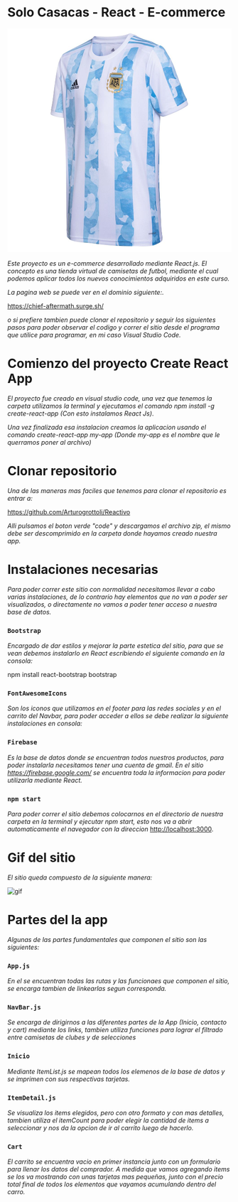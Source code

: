 # Solo Casacas - React - E-commerce

![cover](./src/components/assets/Argentina.jpg)


_Este proyecto es un e-commerce desarrollado mediante React.js. El concepto es una tienda virtual de camisetas de futbol, mediante el cual podemos aplicar todos los nuevos conocimientos adquiridos en este curso._

_La pagina web se puede ver en el dominio siguiente:._

https://chief-aftermath.surge.sh/ 

_o si prefiere tambien puede clonar el repositorio y seguir los siguientes pasos para poder observar el codigo y correr el sitio desde el programa que utilice para programar, en mi caso Visual Studio Code._


# Comienzo del proyecto Create React App

_El proyecto fue creado en visual studio code, una vez que tenemos la carpeta utilizamos la terminal
y  ejecutamos el comando npm install -g create-react-app (Con esto instalamos React Js)_.

_Una vez finalizada esa instalacion creamos la aplicacion usando el comando create-react-app my-app (Donde my-app es el nombre que le querramos poner al archivo)_

# Clonar repositorio

_Una de las maneras mas faciles que tenemos para clonar el repositorio es entrar a:_

https://github.com/Arturogrottoli/Reactivo

_Alli pulsamos el boton verde "code" y descargamos el archivo zip, el mismo debe ser descomprimido en la carpeta donde hayamos creado nuestra app._

# Instalaciones necesarias

_Para poder correr este sitio con normalidad necesitamos llevar a cabo varias instalaciones, de lo contrario hay elementos que no van a poder ser visualizados, o directamente no vamos a poder tener acceso a nuestra base de datos._

### `Bootstrap`

_Encargado de dar estilos y mejorar la parte estetica del sitio, para que se vean debemos instalarlo en React escribiendo el siguiente comando en la consola:_

npm install react-bootstrap bootstrap

### `FontAwesomeIcons`

_Son los iconos que utilizamos en el footer para las redes sociales y en el carrito del Navbar, para poder acceder a ellos se debe realizar la siguiente instalaciones en consola:_



### `Firebase`

_Es la base de datos donde se encuentran todos nuestros productos, para poder instalarla necesitamos tener una cuenta de gmail. En el sitio https://firebase.google.com/ se encuentra toda la informacion para poder utilizarla mediante React._



### `npm start`

_Para poder correr el sitio debemos colocarnos en el directorio de nuestra carpeta en la terminal y ejecutar npm start, esto nos va a abrir automaticamente el navegador con la direccion_
[http://localhost:3000](http://localhost:3000).


# Gif del sitio

_El sitio queda compuesto de la siguiente manera:_

![gif](./src/components/assets/Ecommerce.gif)

# Partes del la app

_Algunas de las partes fundamentales que componen el sitio son las siguientes:_

### `App.js`

_En el se encuentran todas las rutas y las funcionaes que componen el sitio, se encarga tambien de linkearlas segun corresponda._

### `NavBar.js`

_Se encarga de dirigirnos a las diferentes partes de la App (Inicio, contacto y cart) mediante los links, tambien utiliza funciones para lograr el filtrado entre camisetas de clubes y de selecciones_

### `Inicio`

_Mediante ItemList.js se mapean todos los elemenos de la base de datos y se imprimen con sus respectivas tarjetas._

### `ItemDetail.js`

_Se visualiza los items elegidos, pero con otro formato y con mas detalles, tambien utiliza el itemCount para poder elegir la cantidad de items a seleccionar y nos da la opcion de ir al carrito luego de hacerlo._

### `Cart`

_El carrito se encuentra vacio en primer instancia junto con un formulario para llenar los datos del comprador. A medida que vamos agregando items se los va mostrando con unas tarjetas mas pequeñas, junto con el precio total final de todos los elementos que vayamos acumulando dentro del carro._
